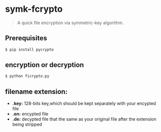 # symk-fcrypto

> A quick file encryption via symmetric-key algorithm.

## Prerequisites

```bash
$ pip install pycrypto
```

## encryption or decryption

```bash
$ python ficrypto.py
```

## filename extension:

* __.key:__ 128-bits key,which should be kept separately with your encypted file
* __.en:__ encypted file
* __.de:__ decypted file that the same as your original file after the extension being stripped
